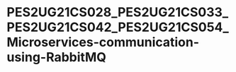 # PES2UG21CS028_PES2UG21CS033_PES2UG21CS042_PES2UG21CS054_Microservices-communication-using-RabbitMQ